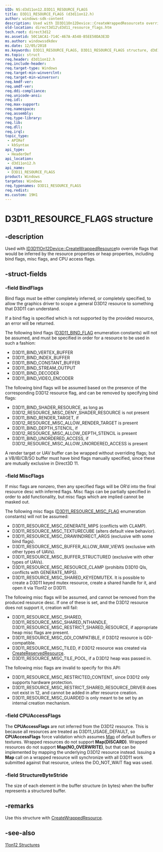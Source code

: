```yaml
---
UID: NS:d3d11on12.D3D11_RESOURCE_FLAGS
title: D3D11_RESOURCE_FLAGS (d3d11on12.h)
author: windows-sdk-content
description: Used with ID3D11On12Device::CreateWrappedResourceto override flags that would be inferred by the resource properties or heap properties, including bind flags, misc flags, and CPU access flags.
old-location: direct3d12\d3d11_resource_flags.htm
tech.root: direct3d12
ms.assetid: 50C1ACA1-714C-467A-A548-B5EE50DA3E3D
ms.author: windowssdkdev
ms.date: 12/05/2018
ms.keywords: D3D11_RESOURCE_FLAGS, D3D11_RESOURCE_FLAGS structure, d3d11on12/D3D11_RESOURCE_FLAGS, direct3d12.d3d11_resource_flags
ms.topic: struct
req.header: d3d11on12.h
req.include-header: 
req.target-type: Windows
req.target-min-winverclnt: 
req.target-min-winversvr: 
req.kmdf-ver: 
req.umdf-ver: 
req.ddi-compliance: 
req.unicode-ansi: 
req.idl: 
req.max-support: 
req.namespace: 
req.assembly: 
req.type-library: 
req.lib: 
req.dll: 
req.irql: 
topic_type:
 - APIRef
 - kbSyntax
api_type:
 - HeaderDef
api_location:
 - d3d11on12.h
api_name:
 - D3D11_RESOURCE_FLAGS
product: Windows
targetos: Windows
req.typenames: D3D11_RESOURCE_FLAGS
req.redist: 
ms.custom: 19H1
---
```


# D3D11_RESOURCE_FLAGS structure


## -description


Used with <a href="https://msdn.microsoft.com/83B37B0A-9965-40F6-A5B1-8B4DC21BC455">ID3D11On12Device::CreateWrappedResource</a>to override flags that would be inferred by the resource properties or heap properties, including bind flags, misc flags, and CPU access flags.
        


## -struct-fields




### -field BindFlags

Bind flags must be either completely inferred, or completely specified, to allow the graphics driver to scope a general D3D12 resource to something that D3D11 can understand.
            

If a bind flag is specified which is not supported by the provided resource, an error will be returned.
            

The following bind flags (<a href="https://msdn.microsoft.com/4ffa1714-bd85-4d5a-930d-20526f46e4b9">D3D11_BIND_FLAG</a> enumeration constants) will not be assumed, and must be specified in order for a resource to be used in such a fashion:
            

<ul>
<li>D3D11_BIND_VERTEX_BUFFER
              </li>
<li>D3D11_BIND_INDEX_BUFFER
              </li>
<li>D3D11_BIND_CONSTANT_BUFFER
              </li>
<li>D3D11_BIND_STREAM_OUTPUT
              </li>
<li>D3D11_BIND_DECODER
              </li>
<li>D3D11_BIND_VIDEO_ENCODER
              </li>
</ul>
The following bind flags will be assumed based on the presence of the corresponding D3D12 resource flag, and can be removed by specifying bind flags:
            

<ul>
<li>D3D11_BIND_SHADER_RESOURCE, as long as D3D12_RESOURCE_MISC_DENY_SHADER_RESOURCE is not present
              </li>
<li>D3D11_BIND_RENDER_TARGET, if D3D12_RESOURCE_MISC_ALLOW_RENDER_TARGET is present
              </li>
<li>D3D11_BIND_DEPTH_STENCIL, if D3D12_RESOURCE_MISC_ALLOW_DEPTH_STENCIL is present
              </li>
<li>D3D11_BIND_UNORDERED_ACCESS, if D3D12_RESOURCE_MISC_ALLOW_UNORDERED_ACCESS is present</li>
</ul>
A render target or UAV buffer can be wrapped without overriding flags; but a VB/IB/CB/SO buffer must have bind flags manually specified, since these are mutually exclusive in Direct3D 11.
            


### -field MiscFlags

If misc flags are nonzero, then any specified flags will be OR’d into the final resource desc with inferred flags.
              Misc flags can be partially specified in order to add functionality, but misc flags which are implied cannot be masked out.
            

The following misc flags (<a href="https://msdn.microsoft.com/2a324055-21b0-4dad-a8e0-781905329dc2">D3D11_RESOURCE_MISC_FLAG</a> enumeration constants) will not be assumed:
            

<ul>
<li>D3D11_RESOURCE_MISC_GENERATE_MIPS (conflicts with CLAMP).
              </li>
<li>D3D11_RESOURCE_MISC_TEXTURECUBE (alters default view behavior).
              </li>
<li>D3D11_RESOURCE_MISC_DRAWINDIRECT_ARGS (exclusive with some bind flags).
              </li>
<li>D3D11_RESOURCE_MISC_BUFFER_ALLOW_RAW_VIEWS (exclusive with other types of UAVs).
              </li>
<li>D3D11_RESOURCE_MISC_BUFFER_STRUCTURED (exclusive with other types of UAVs).
              </li>
<li>D3D11_RESOURCE_MISC_RESOURCE_CLAMP (prohibits D3D10 QIs, conflicts with GENERATE_MIPS).
              </li>
<li>D3D11_RESOURCE_MISC_SHARED_KEYEDMUTEX.  It is possible to create a D3D11 keyed mutex resource, create a shared handle for it, and open it via 11on12 or D3D11.
              </li>
</ul>
The following misc flags will be assumed, and cannot be removed from the produced resource desc.
              If one of these is set, and the D3D12 resource does not support it, creation will fail:
            

<ul>
<li>D3D11_RESOURCE_MISC_SHARED, D3D11_RESOURCE_MISC_SHARED_NTHANDLE, D3D11_RESOURCE_MISC_RESTRICT_SHARED_RESOURCE, if appropriate heap misc flags are present.
              </li>
<li>D3D11_RESOURCE_MISC_GDI_COMPATIBLE, if D3D12 resource is GDI-compatible.
              </li>
<li>D3D11_RESOURCE_MISC_TILED, if D3D12 resource was created via <a href="https://msdn.microsoft.com/37E74129-1B5C-4997-A584-D7E9F92342EA">CreateReservedResource</a>.
              </li>
<li>D3D11_RESOURCE_MISC_TILE_POOL, if a D3D12 heap was passed in.
              </li>
</ul>
The following misc flags are invalid to specify for this API:
            

<ul>
<li>D3D11_RESOURCE_MISC_RESTRICTED_CONTENT, since D3D12 only supports hardware protection.
              </li>
<li>D3D11_RESOURCE_MISC_RESTRICT_SHARED_RESOURCE_DRIVER does not exist in 12, and cannot be added in after resource creation.
              </li>
<li>D3D11_RESOURCE_MISC_GUARDED is only meant to be set by an internal creation mechanism.
              </li>
</ul>

### -field CPUAccessFlags

The <b>CPUAccessFlags</b> are not inferred from the D3D12 resource.
              This is because all resources are treated as D3D11_USAGE_DEFAULT, so <b>CPUAccessFlags</b> force validation which assumes <a href="https://msdn.microsoft.com/71E43B63-9C84-4E4B-A43D-92B958C8AAF5">Map</a> of default buffers or textures.
              Wrapped resources do not support <b>Map(DISCARD)</b>.
              Wrapped resources do not support <b>Map(NO_OVERWRITE)</b>, but that can be implemented by mapping the underlying D3D12 resource instead.
              Issuing a <b>Map</b> call on a wrapped resource will synchronize with all D3D11 work submitted against that resource, unless the DO_NOT_WAIT flag was used.
            


### -field StructureByteStride

The size of each element in the buffer structure (in bytes) when the buffer represents a structured buffer.
          


## -remarks



Use this structure with <a href="https://msdn.microsoft.com/83B37B0A-9965-40F6-A5B1-8B4DC21BC455">CreateWrappedResource</a>.
        




## -see-also




<a href="https://msdn.microsoft.com/9EB0E780-0000-413C-BA3E-A735B8422BF6">11on12 Structures</a>
 

 

